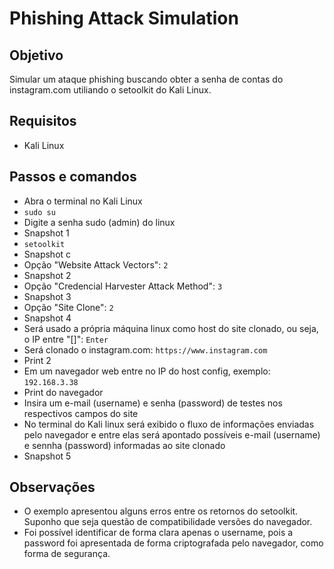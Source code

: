 # Phishing Attack Simulation

## Objetivo
Simular um ataque phishing buscando obter a senha de contas do instagram.com utiliando o setoolkit do Kali Linux.

## Requisitos
- Kali Linux

## Passos e comandos
- Abra o terminal no Kali Linux
- ```sudo su```
- Digite a senha sudo (admin) do linux
- Snapshot 1
- ```setoolkit```
- Snapshot c
- Opção "Website Attack Vectors": ```2```
- Snapshot 2
- Opção "Credencial Harvester Attack Method": ```3```
- Snapshot 3
- Opção "Site Clone": ```2```
- Snapshot 4
- Será usado a própria máquina linux como host do site clonado, ou seja, o IP entre "[]": ```Enter```
- Será clonado o instagram.com: ```https://www.instagram.com```
- Print 2
- Em um navegador web entre no IP do host config, exemplo: ```192.168.3.38```
- Print do navegador
- Insira um e-mail (username) e senha (password) de testes nos respectivos campos do site
- No terminal do Kali linux será exibido o fluxo de informações enviadas pelo navegador e entre elas será apontado possíveis e-mail (username) e sennha (password) informadas ao site clonado
- Snapshot 5

## Observações
- O exemplo apresentou alguns erros entre os retornos do setoolkit. Suponho que seja questão de compatibilidade versões do navegador.
- Foi possível identificar de forma clara apenas o username, pois a password foi apresentada de forma criptografada pelo navegador, como forma de segurança.
